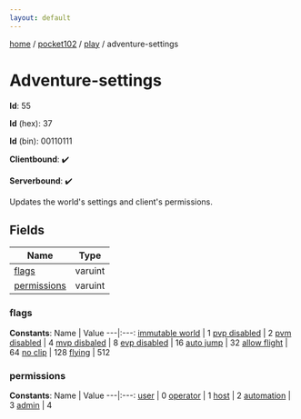 ```yaml
---
layout: default
---
```


[home](/)  /  [pocket102](/protocol/pocket102)  /  [play](/protocol/pocket102/play)  /  adventure-settings

# Adventure-settings

**Id**: 55

**Id** (hex): 37

**Id** (bin): 00110111

**Clientbound**: ✔️

**Serverbound**: ✔️

Updates the world's settings and client's permissions.

## Fields

Name | Type
---|---
[flags](#flags) | varuint
[permissions](#permissions) | varuint

### flags

**Constants**:
Name | Value
---|:---:
[immutable world](flags_immutable-world) | 1
[pvp disabled](flags_pvp-disabled) | 2
[pvm disabled](flags_pvm-disabled) | 4
[mvp disbaled](flags_mvp-disbaled) | 8
[evp disabled](flags_evp-disabled) | 16
[auto jump](flags_auto-jump) | 32
[allow flight](flags_allow-flight) | 64
[no clip](flags_no-clip) | 128
[flying](flags_flying) | 512

### permissions

**Constants**:
Name | Value
---|:---:
[user](permissions_user) | 0
[operator](permissions_operator) | 1
[host](permissions_host) | 2
[automation](permissions_automation) | 3
[admin](permissions_admin) | 4

